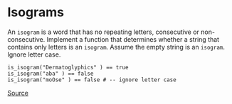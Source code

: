  # Isograms

An `isogram` is a word that has no repeating letters, consecutive
or non-consecutive. Implement a function that determines whether
a string that contains only letters is an `isogram`. Assume the empty
string is an `isogram`. Ignore letter case.

```text
is_isogram("Dermatoglyphics" ) == true
is_isogram("aba" ) == false
is_isogram("moOse" ) == false # -- ignore letter case
```

[Source](https://www.codewars.com/kata/54ba84be607a92aa900000f1)